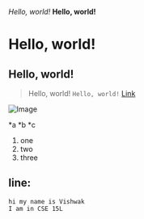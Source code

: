 *Hello, world!*
**Hello, world!**
# Hello, world!
## Hello, world!
> Hello, world!
`Hello, world!`
[Link](https://ucsd.edu/)

![Image](https://upload.wikimedia.org/wikipedia/en/thumb/4/44/University_of_California%2C_San_Diego_seal.svg/1200px-University_of_California%2C_San_Diego_seal.svg.png)

*a
*b
*c

1. one
2. two
3. three

line:
---

```
hi my name is Vishwak
I am in CSE 15L
```
